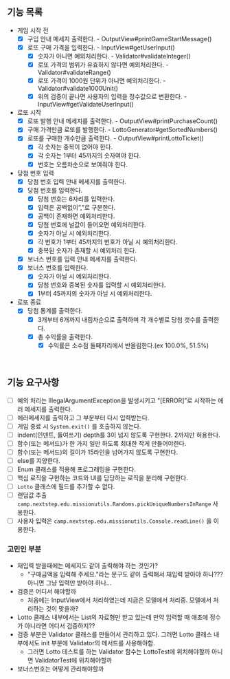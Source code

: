 ## 기능 목록

- 게임 시작 전
    - [x]  구입 안내 메세지 출력한다. - OutputView#printGameStartMessage()
    - [x]  로또 구매 가격을 입력한다. - InputView#getUserInput()
        - [x]  숫자가 아니면 예외처리한다. - Validator#validateInteger()
        - [x]  로또 가격의 범위가 유효하지 않다면 예외처리한다. - Validator#validateRange()
        - [x]  로또 가격이 1000원 단위가 아니면 예외처리한다. - Validator#validate1000Unit()
        - [x]  위의 검증이 끝나면 사용자의 입력을 정수값으로 변환한다. - InputView#getValidateUserInput()
- 로또 시작
    - [x]  로또 발행 안내 메세지를 출력한다. - OutputView#printPurchaseCount()
    - [x]  구매 가격만큼 로또를 발행한다. - LottoGenerator#getSortedNumbers()
    - [x]  로또를 구매한 개수만큼 출력한다. - OutputView#printLottoTicket()
        - [x]  각 숫자는 중복이 없어야 한다.
        - [x]  각 숫자는 1부터 45까지의 숫자여야 한다.
        - [x]  번호는 오름차순으로 보여줘야 한다.
- 당첨 번호 입력
    - [x]  당첨 번호 입력 안내 메세지를 출력한다.
    - [x]  당첨 번호를 입력한다.
        - [x]  당첨 번호는 6자리를 입력한다.
        - [x]  입력은 공백없이”,”로 구분한다.
        - [x]  공백이 존재하면 예외처리한다.
        - [x]  당첨 번호에 널값이 들어오면 예외처리한다.
        - [x]  숫자가 아닐 시 예외처리한다.
        - [x]  각 번호가 1부터 45까지의 번호가 아닐 시 예외처리한다.
        - [x]  중복된 숫자가 존재할 시 예외처리 한다.
    - [x]  보너스 번호를 입력 안내 메세지를 출력한다.
    - [x]  보너스 번호를 입력한다.
        - [x]  숫자가 아닐 시 예외처리한다.
        - [x]  당첨 번호와 중복된 숫자를 입력할 시 예외처리한다.
        - [x]  1부터 45까지의 숫자가 아닐 시 예외처리한다.
- 로또 종료
    - [x]  당첨 통계를 출력한다.
        - [x]  3개부터 6개까지 내림차순으로 출력하며 각 개수별로 당첨 갯수를 출력한다.
        - [x]  총 수익률을 출력한다.
            - [x]  수익률은 소수점 둘째자리에서 반올림한다.(ex 100.0%, 51.5%)

<br>

## 기능 요구사항

- [ ]  예외 처리는 IllegalArgumentException을 발생시키고 "[ERROR]”로 시작하는 에러 메세지를 출력한다.
- [ ]  에러메세지를 출력하고 그 부분부터 다시 입력받는다.
- [ ]  게임 종료 시 `System.exit()` 를 호출하지 않는다.
- [ ]  indent(인덴트, 들여쓰기) depth를 3이 넘지 않도록 구현한다. 2까지만 허용한다.
- [ ]  함수(또는 메서드)가 한 가지 일만 하도록 최대한 작게 만들어야한다.
- [ ]  함수(또는 메서드)의 길이가 15라인을 넘어가지 않도록 구현한다.
- [ ]  else를 지양한다.
- [ ]  Enum 클래스를 적용해 프로그래밍을 구현한다.
- [ ]  핵심 로직을 구현하는 코드와 UI를 담당하는 로직을 분리해 구현한다.
- [ ]  `Lotto` 클래스에 필드를 추가할 수 없다.
- [ ]  랜덤값 추출 `camp.nextstep.edu.missionutils.Randoms.pickUniqueNumbersInRange` 사용한다.
- [ ]  사용자 입력은 `camp.nextstep.edu.missionutils.Console.readLine()` 을 이용한다.

### 고민인 부분

- 재입력 받을때에는 메세지도 같이 출력해야 하는 것인가?
    - "구매금액을 입력해 주세요."라는 문구도 같이 출력해서 재입력 받아야 하나??? 아니면 그냥 입력만 받아야 하나...
- 검증은 어디서 해야할까
    - 처음에는 InputView에서 처리하였는데 지금은 모델에서 처리중. 모델에서 처리하는 것이 맞을까?
- Lotto 클래스 내부에서는 List<Int>의 자료형만 받고 있는데 만약 입력할 때 애초에 정수가 아니라면 어디서 검증하지??
- 검증 부분은 Validator 클래스를 만들어서 관리하고 있다. 그러면 Lotto 클래스 내부에서도 init 부분에 Validator의 메서드를 사용해야함.
    - 그러면 Lotto 테스트를 하는 Validator 함수는 LottoTest에 위치해야할까 아니면 ValidatorTest에 위치해야할까
- 보너스번호는 어떻게 관리해야할까